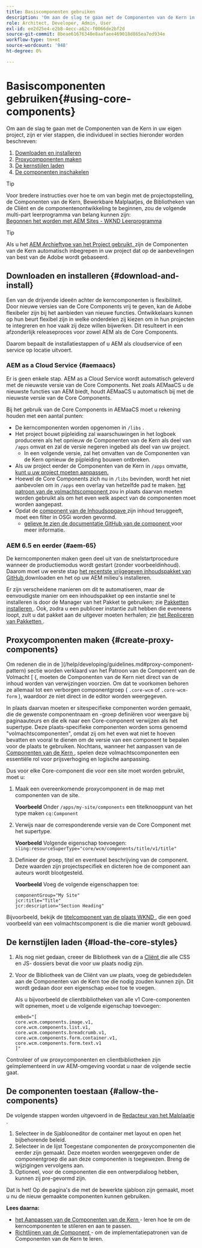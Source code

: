 ```yaml
---
title: Basiscomponenten gebruiken
description: 'Om aan de slag te gaan met de Componenten van de Kern in uw eigen project, zijn er drie stappen te volgen: download en installeer, creeer volmachtscomponenten, laad de kernstijlen, en sta de componenten op uw malplaatjes toe.'
role: Architect, Developer, Admin, User
exl-id: ee2d25e4-e2b8-4ecc-a62c-f0066de2bf2d
source-git-commit: 8beae61676340e8aafaee469018d865ea7ed934e
workflow-type: tm+mt
source-wordcount: '948'
ht-degree: 0%

---
```


# Basiscomponenten gebruiken{#using-core-components}

Om aan de slag te gaan met de Componenten van de Kern in uw eigen project, zijn er vier stappen, die individueel in secties hieronder worden beschreven:

1. [Downloaden en installeren](#download-and-install)
1. [Proxycomponenten maken](#create-proxy-components)
1. [De kernstijlen laden](#load-the-core-styles)
1. [De componenten inschakelen](#allow-the-components)

>[!TIP]
>
>Voor bredere instructies over hoe te om van begin met de projectopstelling, de Componenten van de Kern, Bewerkbare Malplaatjes, de Bibliotheken van de Cliënt en de componentenontwikkeling te beginnen, zou de volgende multi-part leerprogramma van belang kunnen zijn:\
>[ Begonnen het worden met AEM Sites - WKND Leerprogramma ](https://experienceleague.adobe.com/docs/experience-manager-learn/getting-started-wknd-tutorial-develop/overview.html)

>[!TIP]
>
>Als u het [ AEM Archieftype van het Project gebruikt, ](/help/developing/archetype/overview.md) zijn de Componenten van de Kern automatisch inbegrepen in uw project dat op de aanbevelingen van best van de Adobe wordt gebaseerd.

## Downloaden en installeren {#download-and-install}

Een van de drijvende ideeën achter de kerncomponenten is flexibiliteit. Door nieuwe versies van de Core Components vrij te geven, kan de Adobe flexibeler zijn bij het aanbieden van nieuwe functies. Ontwikkelaars kunnen op hun beurt flexibel zijn in welke onderdelen zij kiezen om in hun projecten te integreren en hoe vaak zij deze willen bijwerken. Dit resulteert in een afzonderlijk releaseproces voor zowel AEM als de Core Components.

Daarom bepaalt de installatiestappen of u AEM als cloudservice of een service op locatie uitvoert.

### AEM as a Cloud Service {#aemaacs}

Er is geen enkele stap. AEM as a Cloud Service wordt automatisch geleverd met de nieuwste versie van de Core Components. Net zoals AEMaaCS u de nieuwste functies van AEM biedt, houdt AEMaaCS u automatisch bij met de nieuwste versie van de Core Components.

Bij het gebruik van de Core Components in AEMaaCS moet u rekening houden met een aantal punten:

* De kerncomponenten worden opgenomen in `/libs` .
* Het project bouwt pijpleiding zal waarschuwingen in het logboek produceren als het opnieuw de Componenten van de Kern als deel van `/apps` omvat en zal de versie negeren ingebed als deel van uw project.
   * In een volgende versie, zal het omvatten van de Componenten van de Kern opnieuw de pijpleiding bouwen ontbreken.
* Als uw project eerder de Componenten van de Kern in `/apps` omvatte, [ kunt u uw project moeten aanpassen.](/help/developing/overview.md#via-aemaacs)
* Hoewel de Core Components zich nu in `/libs` bevinden, wordt het niet aanbevolen om in `/apps` een overlay van hetzelfde pad te maken. [ het patroon van de volmachtscomponent ](/help/developing/guidelines.md#proxy-component-pattern) zou in plaats daarvan moeten worden gebruikt als om het even welk aspect van de componenten moet worden aangepast.
* Opdat de [ component van de Inhoudsopgave ](/help/components/tableofcontents.md) zijn inhoud teruggeeft, moet een filter in OSGi worden gevormd.
   * [ gelieve te zien de documentatie GitHub van de component ](https://adobe.com/go/aem_cmp_tech_tableofcontents_v1) voor meer informatie.

### AEM 6.5 en eerder {#aem-65}

De kerncomponenten maken geen deel uit van de snelstartprocedure wanneer de productiemodus wordt gestart (zonder voorbeeldinhoud). Daarom moet uw eerste stap [ het recentste vrijgegeven inhoudspakket van GitHub ](https://github.com/adobe/aem-core-wcm-components/releases/latest) downloaden en het op uw AEM milieu&#39;s installeren.

Er zijn verscheidene manieren om dit te automatiseren, maar de eenvoudigste manier om een inhoudspakket op een instantie snel te installeren is door de Manager van het Pakket te gebruiken; zie [ Pakketten installeren ](https://experienceleague.adobe.com/docs/experience-manager-65/administering/contentmanagement/package-manager.html#installing-packages). Ook, zodra u een publiceer instantie zult hebben die eveneens loopt, zult u dat pakket aan de uitgever moeten herhalen; zie [ het Repliceren van Pakketten ](https://experienceleague.adobe.com/docs/experience-manager-65/administering/contentmanagement/package-manager.html#replicating-packages).

## Proxycomponenten maken {#create-proxy-components}

Om redenen die in de ](/help/developing/guidelines.md#proxy-component-pattern) sectie worden verklaard van het Patroon van de Component van de Volmacht [ {, moeten de Componenten van de Kern niet direct van de inhoud worden van verwijzingen voorzien. Om dat te voorkomen behoren ze allemaal tot een verborgen componentgroep ( `.core-wcm` of `.core-wcm-form` ), waardoor ze niet direct in de editor worden weergegeven.

In plaats daarvan moeten er sitespecifieke componenten worden gemaakt, die de gewenste componentnaam en -groep definiëren voor weergave bij paginaauteurs en die elk naar een Core-component verwijzen als het supertype. Deze plaats-specifieke componenten worden soms genoemd &quot;volmachtscomponenten&quot;, omdat zij om het even wat niet te hoeven bevatten en vooral te dienen om de versie van een component te bepalen voor de plaats te gebruiken. Nochtans, wanneer het aanpassen van de [ Componenten van de Kern ](/help/developing/customizing.md), spelen deze volmachtscomponenten een essentiële rol voor prijsverhoging en logische aanpassing.

Dus voor elke Core-component die voor een site moet worden gebruikt, moet u:

1. Maak een overeenkomende proxycomponent in de map met componenten van de site.

   **Voorbeeld**
Onder `/apps/my-site/components` een titelknooppunt van het type maken `cq:Component`

1. Verwijs naar de corresponderende versie van de Core Component met het supertype.

   **Voorbeeld**
Volgende eigenschap toevoegen:\
   `sling:resourceSuperType="core/wcm/components/title/v1/title"`

1. Definieer de groep, titel en eventueel beschrijving van de component. Deze waarden zijn projectspecifiek en dicteren hoe de component aan auteurs wordt blootgesteld.

   **Voorbeeld**
Voeg de volgende eigenschappen toe:

   ```shell
   componentGroup="My Site"
   jcr:title="Title"  
   jcr:description="Section Heading"
   ```

Bijvoorbeeld, bekijk de [ titelcomponent van de plaats WKND ](https://github.com/adobe/aem-guides-wknd/blob/master/ui.apps/src/main/content/jcr_root/apps/wknd/components/title/.content.xml), die een goed voorbeeld van een volmachtscomponent is die die manier wordt gebouwd.

## De kernstijlen laden {#load-the-core-styles}

1. Als nog niet gedaan, creeer de Bibliotheek van de a [ Cliënt ](https://experienceleague.adobe.com/docs/experience-manager-cloud-service/implementing/developing/full-stack/clientlibs.html) die alle CSS en JS- dossiers bevat die voor uw plaats nodig zijn.
1. Voor de Bibliotheek van de Cliënt van uw plaats, voeg de gebiedsdelen aan de Componenten van de Kern toe die nodig zouden kunnen zijn. Dit wordt gedaan door een eigenschap `embed` toe te voegen.

   Als u bijvoorbeeld de clientbibliotheken van alle v1 Core-componenten wilt opnemen, moet u de volgende eigenschap toevoegen:

   ```shell
   embed="[  
   core.wcm.components.image.v1,  
   core.wcm.components.list.v1,  
   core.wcm.components.breadcrumb.v1,  
   core.wcm.components.form.container.v1,  
   core.wcm.components.form.text.v1  
   ]"
   ```

Controleer of uw proxycomponenten en clientbibliotheken zijn geïmplementeerd in uw AEM-omgeving voordat u naar de volgende sectie gaat.

## De componenten toestaan {#allow-the-components}

De volgende stappen worden uitgevoerd in de [ Redacteur van het Malplaatje ](https://experienceleague.adobe.com/docs/experience-manager-cloud-service/sites/authoring/features/templates.html).

1. Selecteer in de Sjablooneditor de container met layout en open het bijbehorende beleid.
1. Selecteer in de lijst Toegestane componenten de proxycomponenten die eerder zijn gemaakt. Deze moeten worden weergegeven onder de componentgroep die aan deze componenten is toegewezen. Breng de wijzigingen vervolgens aan.
1. Optioneel, voor de componenten die een ontwerpdialoog hebben, kunnen zij pre-gevormd zijn.

Dat is het! Op de pagina&#39;s die met de bewerkte sjabloon zijn gemaakt, moet u nu de nieuw gemaakte componenten kunnen gebruiken.

**Lees daarna:**

* [ het Aanpassen van de Componenten van de Kern ](/help/developing/customizing.md) - leren hoe te om de kerncomponenten te stileren en aan te passen.
* [ Richtlijnen van de Component ](/help/developing/guidelines.md) - om de implementatiepatronen van de Componenten van de Kern te leren.
